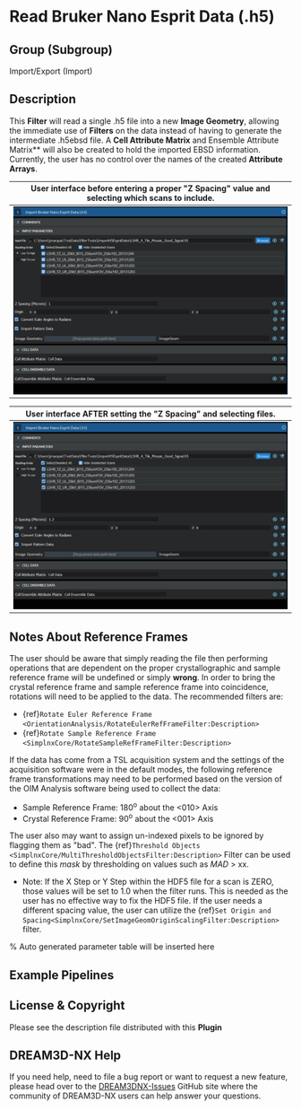 # Read Bruker Nano Esprit Data (.h5)

## Group (Subgroup)

Import/Export (Import)

## Description

This **Filter** will read a single .h5 file into a new **Image Geometry**, allowing the immediate use of **Filters** on the data instead of having to generate the intermediate .h5ebsd file. A **Cell Attribute Matrix** and Ensemble Attribute Matrix** will also be created to hold the imported EBSD information. Currently, the user has no control over the names of the created **Attribute Arrays**.

| User interface before entering a proper "Z Spacing" value and selecting which scans to include. |
|-------|
|![](Images/ReadEspritH5_1.png)|

| User interface AFTER setting the "Z Spacing" and selecting files.  |
|-------|
|![](Images/ReadEspritH5_2.png)|

## Notes About Reference Frames

The user should be aware that simply reading the file then performing operations that are dependent on the proper crystallographic and sample reference frame will be undefined or simply **wrong**. In order to bring the crystal reference frame and sample reference frame into coincidence, rotations will need to be applied to the data. The recommended filters are:

+ {ref}`Rotate Euler Reference Frame <OrientationAnalysis/RotateEulerRefFrameFilter:Description>`
+ {ref}`Rotate Sample Reference Frame <SimplnxCore/RotateSampleRefFrameFilter:Description>`

If the data has come from a TSL acquisition system and the settings of the acquisition software were in the default modes, the following reference frame transformations may need to be performed based on the version of the OIM Analysis software being used to collect the data:

+ Sample Reference Frame: 180<sup>o</sup> about the <010> Axis
+ Crystal Reference Frame: 90<sup>o</sup> about the <001> Axis

The user also may want to assign un-indexed pixels to be ignored by flagging them as "bad". The {ref}`Threshold Objects <SimplnxCore/MultiThresholdObjectsFilter:Description>` Filter can be used to define this *mask* by thresholding on values such as *MAD* > xx.

+ Note: If the X Step or Y Step within the HDF5 file for a scan is ZERO, those values will be set to 1.0 when the filter runs. This is needed
as the user has no effective way to fix the HDF5 file. If the user needs a different
spacing value, the user can utilize the {ref}`Set Origin and Spacing<SimplnxCore/SetImageGeomOriginScalingFilter:Description>` filter.

% Auto generated parameter table will be inserted here

## Example Pipelines

## License & Copyright

Please see the description file distributed with this **Plugin**

## DREAM3D-NX Help

If you need help, need to file a bug report or want to request a new feature, please head over to the [DREAM3DNX-Issues](https://github.com/BlueQuartzSoftware/DREAM3DNX-Issues/discussions) GitHub site where the community of DREAM3D-NX users can help answer your questions.
